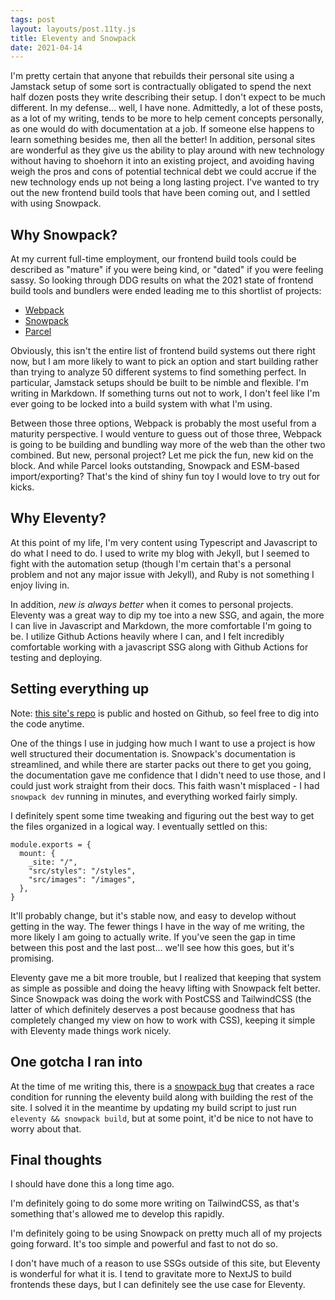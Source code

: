 ```yaml
---
tags: post
layout: layouts/post.11ty.js
title: Eleventy and Snowpack
date: 2021-04-14
---
```


I'm pretty certain that anyone that rebuilds their personal site using a Jamstack setup of some sort is contractually obligated to spend the next half dozen posts they write describing their setup. I don't expect to be much different. In my defense... well, I have none. Admittedly, a lot of these posts, as a lot of my writing, tends to be more to help cement concepts personally, as one would do with documentation at a job. If someone else happens to learn something besides me, then all the better! In addition, personal sites are wonderful as they give us the ability to play around with new technology without having to shoehorn it into an existing project, and avoiding having weigh the pros and cons of potential technical debt we could accrue if the new technology ends up not being a long lasting project. I've wanted to try out the new frontend build tools that have been coming out, and I settled with using Snowpack.

<!-- excerpt -->

## Why Snowpack?

At my current full-time employment, our frontend build tools could be described as "mature" if you were being kind, or "dated" if you were feeling sassy. So looking through DDG results on what the 2021 state of frontend build tools and bundlers were ended leading me to this shortlist of projects:

- [Webpack](https://webpack.js.org/)
- [Snowpack](https://www.snowpack.dev/)
- [Parcel](https://parceljs.org/)

Obviously, this isn't the entire list of frontend build systems out there right now, but I am more likely to want to pick an option and start building rather than trying to analyze 50 different systems to find something perfect. In particular, Jamstack setups should be built to be nimble and flexible. I'm writing in Markdown. If something turns out not to work, I don't feel like I'm ever going to be locked into a build system with what I'm using.

Between those three options, Webpack is probably the most useful from a maturity perspective. I would venture to guess out of those three, Webpack is going to be building and bundling way more of the web than the other two combined. But new, personal project? Let me pick the fun, new kid on the block. And while Parcel looks outstanding, Snowpack and ESM-based import/exporting? That's the kind of shiny fun toy I would love to try out for kicks.

## Why Eleventy?

At this point of my life, I'm very content using Typescript and Javascript to do what I need to do. I used to write my blog with Jekyll, but I seemed to fight with the automation setup (though I'm certain that's a personal problem and not any major issue with Jekyll), and Ruby is not something I enjoy living in.

In addition, _new is always better_ when it comes to personal projects. Eleventy was a great way to dip my toe into a new SSG, and again, the more I can live in Javascript and Markdown, the more comfortable I'm going to be. I utilize Github Actions heavily where I can, and I felt incredibly comfortable working with a javascript SSG along with Github Actions for testing and deploying.

## Setting everything up

Note: [this site's repo](https://github.com/chrisparsons83/chris-parsons.com) is public and hosted on Github, so feel free to dig into the code anytime.

One of the things I use in judging how much I want to use a project is how well structured their documentation is. Snowpack's documentation is streamlined, and while there are starter packs out there to get you going, the documentation gave me confidence that I didn't need to use those, and I could just work straight from their docs. This faith wasn't misplaced - I had `snowpack dev` running in minutes, and everything worked fairly simply.

I definitely spent some time tweaking and figuring out the best way to get the files organized in a logical way. I eventually settled on this:

```
module.exports = {
  mount: {
    _site: "/",
    "src/styles": "/styles",
    "src/images": "/images",
  },
}
```

It'll probably change, but it's stable now, and easy to develop without getting in the way. The fewer things I have in the way of me writing, the more likely I am going to actually write. If you've seen the gap in time between this post and the last post... we'll see how this goes, but it's promising.

Eleventy gave me a bit more trouble, but I realized that keeping that system as simple as possible and doing the heavy lifting with Snowpack felt better. Since Snowpack was doing the work with PostCSS and TailwindCSS (the latter of which definitely deserves a post because goodness that has completely changed my view on how to work with CSS), keeping it simple with Eleventy made things work nicely.

## One gotcha I ran into

At the time of me writing this, there is a [snowpack bug](https://github.com/snowpackjs/snowpack/issues/3095) that creates a race condition for running the eleventy build along with building the rest of the site. I solved it in the meantime by updating my build script to just run `eleventy && snowpack build`, but at some point, it'd be nice to not have to worry about that.

## Final thoughts

I should have done this a long time ago.

I'm definitely going to do some more writing on TailwindCSS, as that's something that's allowed me to develop this rapidly.

I'm definitely going to be using Snowpack on pretty much all of my projects going forward. It's too simple and powerful and fast to not do so.

I don't have much of a reason to use SSGs outside of this site, but Eleventy is wonderful for what it is. I tend to gravitate more to NextJS to build frontends these days, but I can definitely see the use case for Eleventy.
